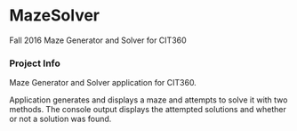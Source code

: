 # MazeSolver
Fall 2016 Maze Generator and Solver for CIT360

### Project Info

Maze Generator and Solver application for CIT360.

Application generates and displays a maze and attempts to solve it with two methods. The console output displays the attempted solutions and whether or not a solution was found.
